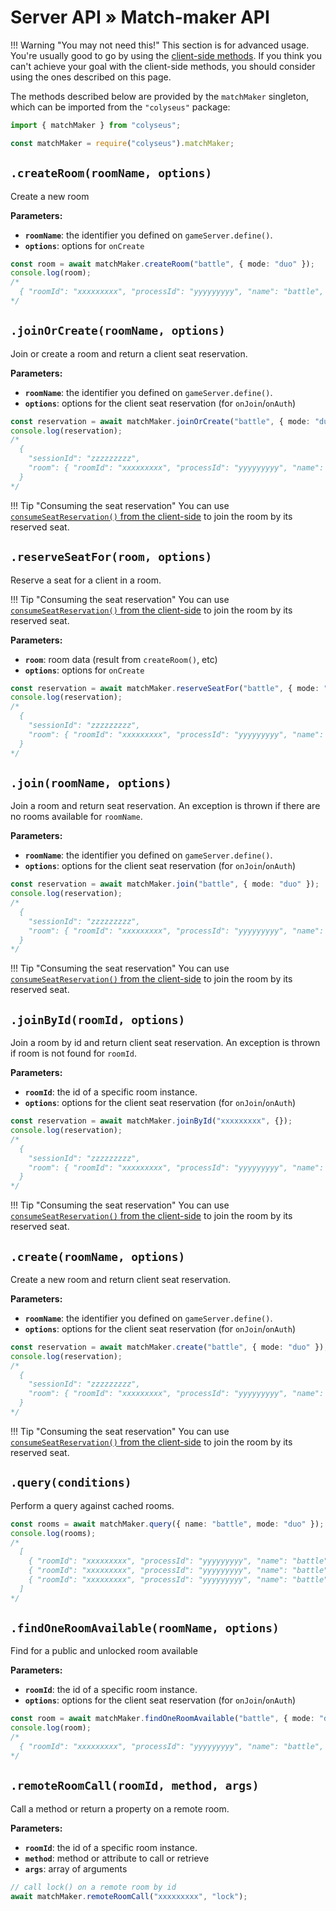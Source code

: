# Server API &raquo; Match-maker API

!!! Warning "You may not need this!"
    This section is for advanced usage. You're usually good to go by using the [client-side methods](/client/client/#methods). If you think you can't achieve your goal with the client-side methods, you should consider using the ones described on this page.

The methods described below are provided by the `matchMaker` singleton, which can be imported from the `"colyseus"` package:

```typescript fct_label="TypeScript"
import { matchMaker } from "colyseus";
```

```javascript fct_label="JavaScript"
const matchMaker = require("colyseus").matchMaker;
```

## `.createRoom(roomName, options)`
Create a new room

**Parameters:**

- **`roomName`**: the identifier you defined on `gameServer.define()`.
- **`options`**: options for `onCreate`

```typescript
const room = await matchMaker.createRoom("battle", { mode: "duo" });
console.log(room);
/*
  { "roomId": "xxxxxxxxx", "processId": "yyyyyyyyy", "name": "battle", "locked": false }
*/
```

## `.joinOrCreate(roomName, options)`

Join or create a room and return a client seat reservation.

**Parameters:**

- **`roomName`**: the identifier you defined on `gameServer.define()`.
- **`options`**: options for the client seat reservation (for `onJoin`/`onAuth`)

```typescript
const reservation = await matchMaker.joinOrCreate("battle", { mode: "duo" });
console.log(reservation);
/*
  {
    "sessionId": "zzzzzzzzz",
    "room": { "roomId": "xxxxxxxxx", "processId": "yyyyyyyyy", "name": "battle", "locked": false }
  }
*/
```

!!! Tip "Consuming the seat reservation"
    You can use [`consumeSeatReservation()` from the client-side](/client/client/#consumeseatreservation-reservation) to join the room by its reserved seat.

## `.reserveSeatFor(room, options)`
Reserve a seat for a client in a room.

!!! Tip "Consuming the seat reservation"
    You can use [`consumeSeatReservation()` from the client-side](/client/client/#consumeseatreservation-reservation) to join the room by its reserved seat.

**Parameters:**

- **`room`**: room data (result from `createRoom()`, etc)
- **`options`**: options for `onCreate`

```typescript
const reservation = await matchMaker.reserveSeatFor("battle", { mode: "duo" });
console.log(reservation);
/*
  {
    "sessionId": "zzzzzzzzz",
    "room": { "roomId": "xxxxxxxxx", "processId": "yyyyyyyyy", "name": "battle", "locked": false }
  }
*/
```

## `.join(roomName, options)`
Join a room and return seat reservation. An exception is thrown if there are no rooms available for `roomName`.

**Parameters:**

- **`roomName`**: the identifier you defined on `gameServer.define()`.
- **`options`**: options for the client seat reservation (for `onJoin`/`onAuth`)

```typescript
const reservation = await matchMaker.join("battle", { mode: "duo" });
console.log(reservation);
/*
  {
    "sessionId": "zzzzzzzzz",
    "room": { "roomId": "xxxxxxxxx", "processId": "yyyyyyyyy", "name": "battle", "locked": false }
  }
*/
```

!!! Tip "Consuming the seat reservation"
    You can use [`consumeSeatReservation()` from the client-side](/client/client/#consumeseatreservation-reservation) to join the room by its reserved seat.

## `.joinById(roomId, options)`
Join a room by id and return client seat reservation. An exception is thrown if room is not found for `roomId`.

**Parameters:**

- **`roomId`**: the id of a specific room instance.
- **`options`**: options for the client seat reservation (for `onJoin`/`onAuth`)

```typescript
const reservation = await matchMaker.joinById("xxxxxxxxx", {});
console.log(reservation);
/*
  {
    "sessionId": "zzzzzzzzz",
    "room": { "roomId": "xxxxxxxxx", "processId": "yyyyyyyyy", "name": "battle", "locked": false }
  }
*/
```

!!! Tip "Consuming the seat reservation"
    You can use [`consumeSeatReservation()` from the client-side](/client/client/#consumeseatreservation-reservation) to join the room by its reserved seat.

## `.create(roomName, options)`
Create a new room and return client seat reservation.

**Parameters:**

- **`roomName`**: the identifier you defined on `gameServer.define()`.
- **`options`**: options for the client seat reservation (for `onJoin`/`onAuth`)

```typescript
const reservation = await matchMaker.create("battle", { mode: "duo" });
console.log(reservation);
/*
  {
    "sessionId": "zzzzzzzzz",
    "room": { "roomId": "xxxxxxxxx", "processId": "yyyyyyyyy", "name": "battle", "locked": false }
  }
*/
```

!!! Tip "Consuming the seat reservation"
    You can use [`consumeSeatReservation()` from the client-side](/client/client/#consumeseatreservation-reservation) to join the room by its reserved seat.

## `.query(conditions)`
Perform a query against cached rooms.

```typescript
const rooms = await matchMaker.query({ name: "battle", mode: "duo" });
console.log(rooms);
/*
  [
    { "roomId": "xxxxxxxxx", "processId": "yyyyyyyyy", "name": "battle", "locked": false },
    { "roomId": "xxxxxxxxx", "processId": "yyyyyyyyy", "name": "battle", "locked": false },
    { "roomId": "xxxxxxxxx", "processId": "yyyyyyyyy", "name": "battle", "locked": false }
  ]
*/
```

## `.findOneRoomAvailable(roomName, options)`
Find for a public and unlocked room available

**Parameters:**

- **`roomId`**: the id of a specific room instance.
- **`options`**: options for the client seat reservation (for `onJoin`/`onAuth`)

```typescript
const room = await matchMaker.findOneRoomAvailable("battle", { mode: "duo" });
console.log(room);
/*
  { "roomId": "xxxxxxxxx", "processId": "yyyyyyyyy", "name": "battle", "locked": false }
*/
```

## `.remoteRoomCall(roomId, method, args)`
Call a method or return a property on a remote room.

**Parameters:**

- **`roomId`**: the id of a specific room instance.
- **`method`**: method or attribute to call or retrieve
- **`args`**: array of arguments

```typescript
// call lock() on a remote room by id
await matchMaker.remoteRoomCall("xxxxxxxxx", "lock");
```

